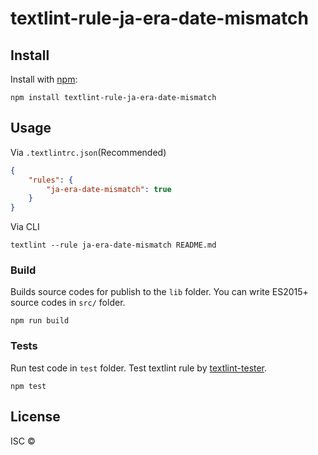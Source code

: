 # textlint-rule-ja-era-date-mismatch


## Install

Install with [npm](https://www.npmjs.com/):

    npm install textlint-rule-ja-era-date-mismatch

## Usage

Via `.textlintrc.json`(Recommended)

```json
{
    "rules": {
        "ja-era-date-mismatch": true
    }
}
```

Via CLI

```
textlint --rule ja-era-date-mismatch README.md
```

### Build

Builds source codes for publish to the `lib` folder.
You can write ES2015+ source codes in `src/` folder.

    npm run build

### Tests

Run test code in `test` folder.
Test textlint rule by [textlint-tester](https://github.com/textlint/textlint-tester).

    npm test

## License

ISC © 
